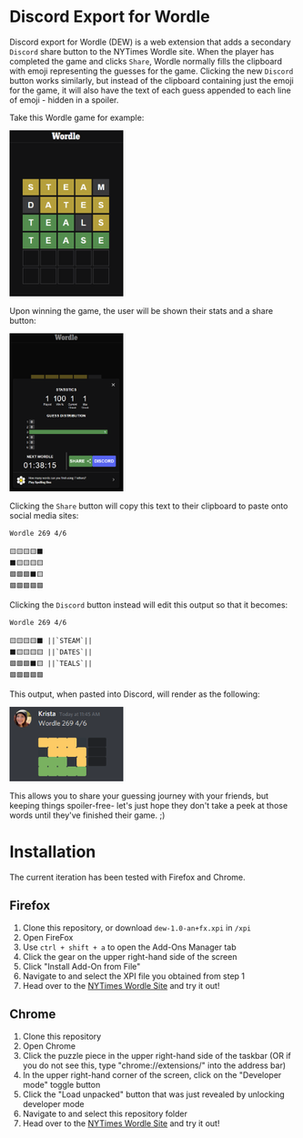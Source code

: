 # Discord Export for Wordle

Discord export for Wordle (DEW) is a web extension that adds a secondary `Discord` share button to the NYTimes Wordle site. When the player has completed the game and clicks `Share`, Wordle normally fills the clipboard with emoji representing the guesses for the game. Clicking the new `Discord` button works similarly, but instead of the clipboard containing just the emoji for the game, it will also have the text of each guess appended to each line of emoji - hidden in a spoiler.

Take this Wordle game for example:

<img src="img/game.PNG" alt="game" width="200"/>

Upon winning the game, the user will be shown their stats and a share button:

<img src="img/stats.PNG" alt="stats" width="200"/>

Clicking the `Share` button will copy this text to their clipboard to paste onto social media sites:

```
Wordle 269 4/6

🟨🟨🟨🟨⬛
⬛🟨🟨🟨🟨
🟩🟩🟩⬛🟨
🟩🟩🟩🟩🟩
```

Clicking the `Discord` button instead will edit this output so that it becomes:

```
Wordle 269 4/6

🟨🟨🟨🟨⬛ ||`STEAM`||
⬛🟨🟨🟨🟨 ||`DATES`||
🟩🟩🟩⬛🟨 ||`TEALS`||
🟩🟩🟩🟩🟩
```

This output, when pasted into Discord, will render as the following:

<img src="img/discord-1.PNG" alt="discord" width="200"/>

This allows you to share your guessing journey with your friends, but keeping things spoiler-free- let's just hope they don't take a peek at those words until they've finished their game. ;)

# Installation

The current iteration has been tested with Firefox and Chrome.

## Firefox

1. Clone this repository, or download `dew-1.0-an+fx.xpi` in `/xpi`
2. Open FireFox
3. Use `ctrl + shift + a` to open the Add-Ons Manager tab
4. Click the gear on the upper right-hand side of the screen
5. Click "Install Add-On from File"
6. Navigate to and select the XPI file you obtained from step 1
7. Head over to the [NYTimes Wordle Site](https://www.nytimes.com/games/wordle/index.html) and try it out!

## Chrome

1. Clone this repository
2. Open Chrome
3. Click the puzzle piece in the upper right-hand side of the taskbar (OR if you do not see this, type "chrome://extensions/" into the address bar)
4. In the upper right-hand corner of the screen, click on the "Developer mode" toggle button
5. Click the "Load unpacked" button that was just revealed by unlocking developer mode
6. Navigate to and select this repository folder
7. Head over to the [NYTimes Wordle Site](https://www.nytimes.com/games/wordle/index.html) and try it out!
